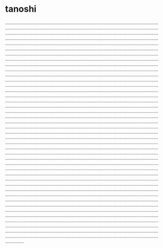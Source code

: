 # tanoshi

.......................................................................................................................................................................................................................................................................................................................................................................................................................................................................................................................................................................................................................................................................................................................................................................................................................................................................................................................................................................................................................................................................................................................................................................................................................................................................................................................................................................................................................................................................................................................................................................................................................................................................................................................................................................................................................................................................................................................................................................................................................................................................................................................................................................................................................................................................................................................................................................................................................................................................................................................................................................................................................................................................................................................................................................................................................................................................................................................................................................................................................................................................................................................................................................................................................................................................................................................................................................................................................................................................................................................................................................................................................................................................................................................................................................................................................................................................................................................................................................................................................................................................................................................................................................................................................................................................................................................................................................................................................................................................................................................................................................................................................................................................................................................................................................................................................................................................................................................................................................................................................................................................................................................................................................................................................................................................................................................................................................................................................................